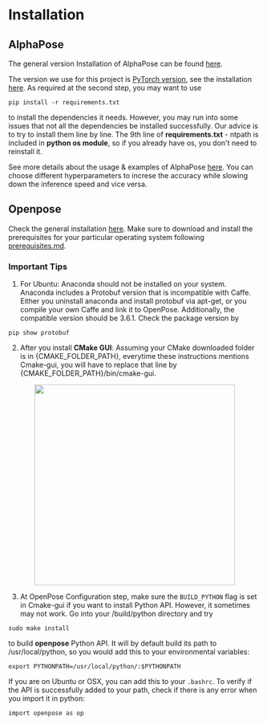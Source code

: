 # Installation

## AlphaPose
The general version Installation of AlphaPose can be found [here](https://github.com/MVIG-SJTU/AlphaPose).

The version we use for this project is [PyTorch version](https://github.com/MVIG-SJTU/AlphaPose/tree/pytorch), see the installation [here](https://github.com/MVIG-SJTU/AlphaPose/tree/pytorch). As required at the second step, you may want to use
```
pip install -r requirements.txt
```
to install the dependencies it needs. However, you may run into some issues that not all the dependencies be installed successfully. Our advice is to try to install them line by line. The 9th line of **requirements.txt** - ntpath is included in **python os module**, so if you already have os, you don't need to reinstall it.

See more details about the usage & examples of AlphaPose [here](https://github.com/MVIG-SJTU/AlphaPose/blob/pytorch/doc/run.md). You can choose different hyperparameters to increse the accuracy while slowing down the inference speed and vice versa.

## Openpose
Check the general installation [here](https://github.com/CMU-Perceptual-Computing-Lab/openpose/blob/master/doc/installation.md). Make sure to download and install the prerequisites for your particular operating system following [prerequisites.md](https://github.com/CMU-Perceptual-Computing-Lab/openpose/blob/master/doc/prerequisites.md).

### Important Tips
1. For Ubuntu: Anaconda should not be installed on your system. Anaconda includes a Protobuf version that is incompatible with Caffe. Either you uninstall anaconda and install protobuf via apt-get, or you compile your own Caffe and link it to OpenPose. Additionally, the compatible version should be 3.6.1. Check the package version by
```
pip show protobuf
```
2. After you install **CMake GUI**: Assuming your CMake downloaded folder is in {CMAKE_FOLDER_PATH}, everytime these instructions mentions Cmake-gui, you will have to replace that line by {CMAKE_FOLDER_PATH}/bin/cmake-gui.

 <p align="center">
   <img src="../images/cmake-python.png" width="400">
 </p>

3. At OpenPose Configuration step, make sure the `BUILD_PYTHON` flag is set in Cmake-gui if you want to install Python API. However, it sometimes may not work. Go into your /build/python directory and try
```
sudo make install
```
to build **openpose** Python API. It will by default build its path to /usr/local/python, so you would add this to your environmental variables:
```
export PYTHONPATH=/usr/local/python/:$PYTHONPATH
```
If you are on Ubuntu or OSX, you can add this to your `.bashrc`. To verify if the API is successfully added to your path, check if there is any error when you import it in python:
```
import openpose as op
```
